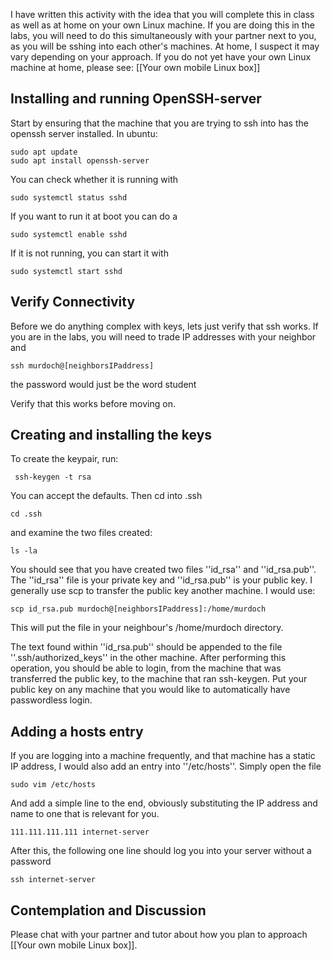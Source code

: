 I have written this activity with the idea that you will complete this in class as well as at home on your own Linux machine. If you are doing this in the labs, you will need to do this simultaneously with your partner next to you, as you will be sshing into each other's machines. At home, I suspect it may vary depending on your approach. If you do not yet have your own Linux machine at home, please see: [[Your own mobile Linux box]]

## Installing and running OpenSSH-server 

Start by ensuring that the machine that you are trying to ssh into has the openssh server installed. In ubuntu:

	sudo apt update
	sudo apt install openssh-server

You can check whether it is running with

	sudo systemctl status sshd

If you want to run it at boot you can do a 

	sudo systemctl enable sshd

If it is not running, you can start it with

	sudo systemctl start sshd
 
## Verify Connectivity

Before we do anything complex with keys, lets just verify that ssh works. If you are in the labs, you will need to trade IP addresses with your neighbor and

	ssh murdoch@[neighborsIPaddress]

the password would just be the word student

Verify that this works before moving on.

## Creating and installing the keys

To create the keypair, run:

	 ssh-keygen -t rsa

You can accept the defaults. Then cd into .ssh 

	cd .ssh

and examine the two files created:

	ls -la

You should see that you have created two files ''id_rsa'' and ''id_rsa.pub''. The ''id_rsa'' file is your private key and ''id_rsa.pub'' is your public key. I generally use scp to transfer the public key another machine. I would use:

	scp id_rsa.pub murdoch@[neighborsIPaddress]:/home/murdoch
	
This will put the file in your neighbour's /home/murdoch directory. 

The text found within ''id_rsa.pub'' should be appended to the file ''.ssh/authorized_keys'' in the other machine. After performing this operation, you should be able to login, from the machine that was transferred the public key, to the machine that ran ssh-keygen. Put your public key on any machine that you would like to automatically have passwordless login.

## Adding a hosts entry 

If you are logging into a machine frequently, and that machine has a static IP address, I would also add an entry into ''/etc/hosts''. Simply open the file

	sudo vim /etc/hosts

And add a simple line to the end, obviously substituting the IP address and name to one that is relevant for you.

	111.111.111.111 internet-server

After this, the following one line should log you into your server without a password

	ssh internet-server

## Contemplation and Discussion

Please chat with your partner and tutor about how you plan to approach [[Your own mobile Linux box]].

